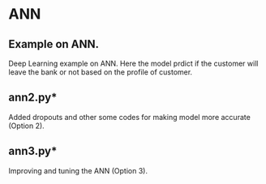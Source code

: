 # ANN
Example on ANN.
--------------
Deep Learning example on ANN. Here the model prdict if the customer will leave the bank or not based on the profile of customer.

ann2.py* 
-------
Added dropouts and other some codes for making model more accurate (Option 2).

ann3.py* 
-------
Improving and tuning the ANN (Option 3).
